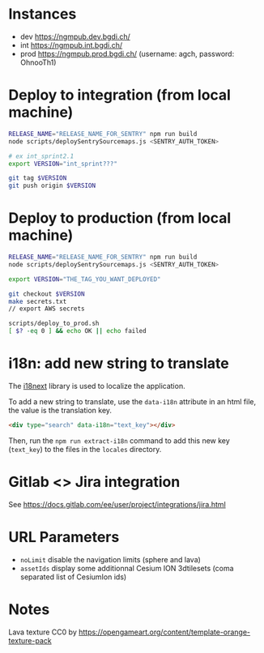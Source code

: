 # Instances

- dev https://ngmpub.dev.bgdi.ch/
- int https://ngmpub.int.bgdi.ch/
- prod https://ngmpub.prod.bgdi.ch/ (username: agch, password: OhnooTh1)

# Deploy to integration (from local machine)

```bash
RELEASE_NAME="RELEASE_NAME_FOR_SENTRY" npm run build
node scripts/deploySentrySourcemaps.js <SENTRY_AUTH_TOKEN>

# ex int_sprint2.1
export VERSION="int_sprint???"

git tag $VERSION
git push origin $VERSION
```

# Deploy to production (from local machine)
```bash
RELEASE_NAME="RELEASE_NAME_FOR_SENTRY" npm run build
node scripts/deploySentrySourcemaps.js <SENTRY_AUTH_TOKEN>

export VERSION="THE_TAG_YOU_WANT_DEPLOYED"

git checkout $VERSION
make secrets.txt
// export AWS secrets

scripts/deploy_to_prod.sh
[ $? -eq 0 ] && echo OK || echo failed
```

# i18n: add new string to translate

The [i18next](https://www.i18next.com/) library is used to localize the application.

To add a new string to translate, use the `data-i18n` attribute in an html file, the value is the translation key.

```html
<div type="search" data-i18n="text_key"></div>
```

Then, run the `npm run extract-i18n` command to add this new key (`text_key`) to the files in the `locales` directory.

# Gitlab <> Jira integration

See https://docs.gitlab.com/ee/user/project/integrations/jira.html

# URL Parameters
- `noLimit` disable the navigation limits (sphere and lava)
- `assetIds` display some additionnal Cesium ION 3dtilesets (coma separated list of CesiumIon ids)

# Notes

Lava texture CC0 by https://opengameart.org/content/template-orange-texture-pack
